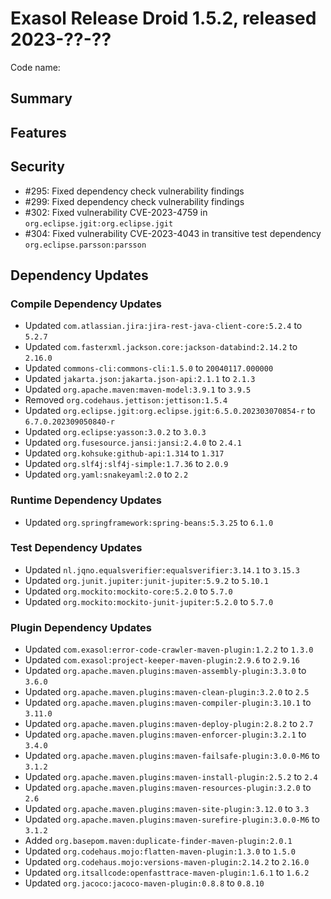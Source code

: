 # Exasol Release Droid 1.5.2, released 2023-??-??

Code name:

## Summary

## Features

## Security

* #295: Fixed dependency check vulnerability findings
* #299: Fixed dependency check vulnerability findings
* #302: Fixed vulnerability CVE-2023-4759 in `org.eclipse.jgit:org.eclipse.jgit`
* #304: Fixed vulnerability CVE-2023-4043 in transitive test dependency `org.eclipse.parsson:parsson`

## Dependency Updates

### Compile Dependency Updates

* Updated `com.atlassian.jira:jira-rest-java-client-core:5.2.4` to `5.2.7`
* Updated `com.fasterxml.jackson.core:jackson-databind:2.14.2` to `2.16.0`
* Updated `commons-cli:commons-cli:1.5.0` to `20040117.000000`
* Updated `jakarta.json:jakarta.json-api:2.1.1` to `2.1.3`
* Updated `org.apache.maven:maven-model:3.9.1` to `3.9.5`
* Removed `org.codehaus.jettison:jettison:1.5.4`
* Updated `org.eclipse.jgit:org.eclipse.jgit:6.5.0.202303070854-r` to `6.7.0.202309050840-r`
* Updated `org.eclipse:yasson:3.0.2` to `3.0.3`
* Updated `org.fusesource.jansi:jansi:2.4.0` to `2.4.1`
* Updated `org.kohsuke:github-api:1.314` to `1.317`
* Updated `org.slf4j:slf4j-simple:1.7.36` to `2.0.9`
* Updated `org.yaml:snakeyaml:2.0` to `2.2`

### Runtime Dependency Updates

* Updated `org.springframework:spring-beans:5.3.25` to `6.1.0`

### Test Dependency Updates

* Updated `nl.jqno.equalsverifier:equalsverifier:3.14.1` to `3.15.3`
* Updated `org.junit.jupiter:junit-jupiter:5.9.2` to `5.10.1`
* Updated `org.mockito:mockito-core:5.2.0` to `5.7.0`
* Updated `org.mockito:mockito-junit-jupiter:5.2.0` to `5.7.0`

### Plugin Dependency Updates

* Updated `com.exasol:error-code-crawler-maven-plugin:1.2.2` to `1.3.0`
* Updated `com.exasol:project-keeper-maven-plugin:2.9.6` to `2.9.16`
* Updated `org.apache.maven.plugins:maven-assembly-plugin:3.3.0` to `3.6.0`
* Updated `org.apache.maven.plugins:maven-clean-plugin:3.2.0` to `2.5`
* Updated `org.apache.maven.plugins:maven-compiler-plugin:3.10.1` to `3.11.0`
* Updated `org.apache.maven.plugins:maven-deploy-plugin:2.8.2` to `2.7`
* Updated `org.apache.maven.plugins:maven-enforcer-plugin:3.2.1` to `3.4.0`
* Updated `org.apache.maven.plugins:maven-failsafe-plugin:3.0.0-M6` to `3.1.2`
* Updated `org.apache.maven.plugins:maven-install-plugin:2.5.2` to `2.4`
* Updated `org.apache.maven.plugins:maven-resources-plugin:3.2.0` to `2.6`
* Updated `org.apache.maven.plugins:maven-site-plugin:3.12.0` to `3.3`
* Updated `org.apache.maven.plugins:maven-surefire-plugin:3.0.0-M6` to `3.1.2`
* Added `org.basepom.maven:duplicate-finder-maven-plugin:2.0.1`
* Updated `org.codehaus.mojo:flatten-maven-plugin:1.3.0` to `1.5.0`
* Updated `org.codehaus.mojo:versions-maven-plugin:2.14.2` to `2.16.0`
* Updated `org.itsallcode:openfasttrace-maven-plugin:1.6.1` to `1.6.2`
* Updated `org.jacoco:jacoco-maven-plugin:0.8.8` to `0.8.10`
